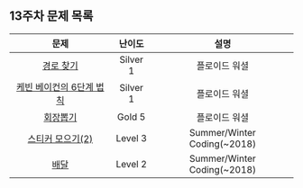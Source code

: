## 13주차 문제 목록

|                                        문제                                         |  난이도  |            설명             |
| :---------------------------------------------------------------------------------: | :------: | :-------------------------: |
|                 [경로 찾기](https://www.acmicpc.net/problem/11403)                  | Silver 1 |        플로이드 워셜        |
|          [케빈 베이컨의 6단계 법칙](https://www.acmicpc.net/problem/1389)           | Silver 1 |        플로이드 워셜        |
|                  [회장뽑기](https://www.acmicpc.net/problem/2660)                   |  Gold 5  |        플로이드 워셜        |
| [스티커 모으기(2)](https://school.programmers.co.kr/learn/courses/30/lessons/12971) | Level 3  | Summer/Winter Coding(~2018) |
|       [배달](https://school.programmers.co.kr/learn/courses/30/lessons/12978)       | Level 2  | Summer/Winter Coding(~2018) |
